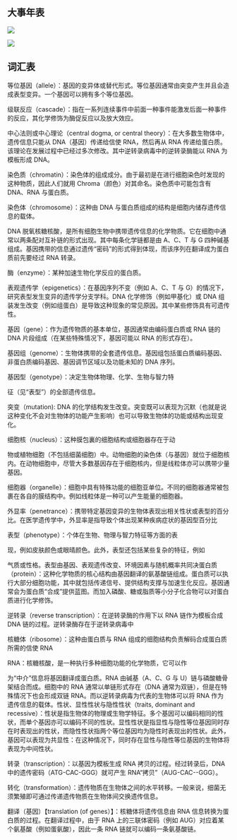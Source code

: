 ## 大事年表

![](https://raw.githubusercontent.com/dalong0514/selfstudy/master/图片链接/复制书籍/2019532.PNG)

![](https://raw.githubusercontent.com/dalong0514/selfstudy/master/图片链接/复制书籍/2019533.PNG)

## 词汇表

等位基因（allele）：基因的变异体或替代形式。等位基因通常由突变产生并且会造成表型变异。一个基因可以拥有多个等位基因。

级联反应（cascade）：指在一系列连续事件中前面一种事件能激发后面一种事件的反应，其化学修饰为酶促反应以及放大效应。

中心法则或中心理论（central dogma, or central theory）：在大多数生物体中，遗传信息只能从 DNA（基因）传递给信使 RNA，然后再从 RNA 传递给蛋白质。该理论在发展过程中已经过多次修改。其中逆转录病毒中的逆转录酶能以 RNA 为模板形成 DNA。

染色质（chromatin）：染色体的组成成分。由于最初是在进行细胞染色时发现的这种物质，因此人们就用 Chroma（颜色）对其命名。染色质中可能包含有 DNA、RNA 与蛋白质。

染色体（chromosome）：这种由 DNA 与蛋白质组成的结构是细胞内储存遗传信息的载体。

DNA 脱氧核糖核酸，是所有细胞生物中携带遗传信息的化学物质。它在细胞中通常以两条配对互补链的形式出现。其中每条化学链都是由 A、C、T 与 G 四种碱基组成。基因携带的信息通过遗传“密码”的形式得到体现，而该序列在翻译成为蛋白质前先要经过 RNA 转录。

酶（enzyme）：某种加速生物化学反应的蛋白质。

表观遗传学（epigenetics）：在基因序列不变（例如 A、C、T 与 G）的情况下，研究表型发生变异的遗传学分支学科。DNA 化学修饰（例如甲基化）或 DNA 组装发生改变（例如组蛋白）是导致这种现象的常见原因。其中某些修饰具有可遗传性。

基因（gene）：作为遗传物质的基本单位，基因通常由编码蛋白质或 RNA 链的 DNA 片段组成（在某些特殊情况下，基因可能以 RNA 的形式存在）。

基因组（genome）：生物体携带的全套遗传信息。基因组包括蛋白质编码基因、非蛋白质编码基因、基因调节区域以及功能未知的 DNA 序列。

基因型（genotype）：决定生物体物理、化学、生物与智力特

征（见“表型”）的全部遗传信息。

突变（mutation): DNA 的化学结构发生改变。突变既可以表现为沉默（也就是说这种变化不会对生物体的功能产生影响）也可以导致生物体的功能或结构出现变化。

细胞核（nucleus）：这种膜包裏的细胞结构或细胞器存在于动

物或植物细胞（不包括细菌细胞）中。动物细胞的染色体（与基因）就位于细胞核内。在动物细胞中，尽管大多数基因存在于细胞核内，但是线粒体亦可以携带少量基因。

细胞器（organelle）：细胞中具有特殊功能的细胞亚单位。不同的细胞器通常被包裹在各自的膜结构中。例如线粒体是一种可以产生能量的细胞器。

外显率（penetrance）：携带特定基因变异的生物体表现出相关性状或表型的百分比。在医学遗传学中，外显率是指导致个体出现某种疾病症状的基因型百分比

表型（phenotype）：个体在生物、物理与智力特征等方面的表

现，例如皮肤颜色或眼晴颜色。此外，表型还包括某些复杂的特征，例如

气质或性格。表型由基因、表观遗传改变、环境因素与随机概率共同决蛋白质（protein）：这种化学物质的核心结构由基因翻译的氨基酸链组成。蛋白质可以执行大部分细胞功能，其中就包括传递信号、提供结构支撑与加速生化反应。基因通常会为蛋白质“合成”提供蓝图。而加入磷酸、糖或脂质等小分子化合物可以对蛋白质进行化学修饰。

逆转录（reverse transcription）：在逆转录酶的作用下以 RNA 链作为模板合成 DNA 链的过程。逆转录酶存在于逆转录病毒中

核糖体（ribosome）：这种由蛋白质与 RNA 组成的细胞结构负责解码合成蛋白质所需的信使 RNA

RNA：核糖核酸，是一种执行多种细胞功能的化学物质，它可以作

为“中介”信息将基因翻译成蛋白质。RNA 由碱基（A、C、G 与 U）链与磷酸糖骨架结合而成。细胞中的 RNA 通常以单链形式存在（DNA 通常为双链），但是在特殊情况下也会形成双链 RNA。而以逆转录病毒为代表的生物体可以将 RNA 作为遗传信息的载体。性状、显性性状与隐性性状（traits, dominant and recessive）：性状是指生物体的物理或生物学特征。多个基因可以编码相同的性状，而单个基因亦可以编码不同的性状。显性性状是指显性与隐性等位基因同时存在时表现出的性状，而隐性性状指两个等位基因均为隐性时表现出的性状。此外，基因可以表现为共显性：在这种情况下，同时存在显性与隐性等位基因的生物体将表现为中间性状。

转录（transcription）：以基因为模板生成 RNA 拷贝的过程。经过转录后，DNA 中的遗传密码（ATG-CAC-GGG）就可产生 RNA“拷贝”（AUG-CAC--GGG）。

转化（transformation）：遗传物质在生物体之间的水平转移。一般来说，细菌无须繁殖即可通过传递遗传物质在生物体间交换遗传信息。

翻译（基因）【translation (of genes）】：核糖体将遗传信息由 RNA 信息转换为蛋白质的过程。在翻译过程中，由于 RNA 上的三联体密码（例如 AUG）对应着某个氨基酸（例如蛋氨酸），因此一条 RNA 链就可以编码一条氨基酸链。